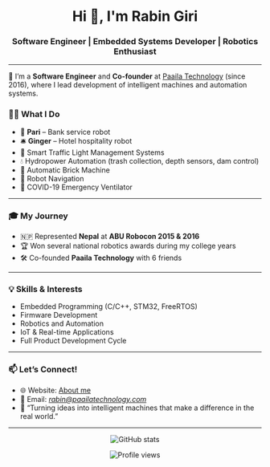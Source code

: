 <h1 align="center">Hi 👋, I'm Rabin Giri</h1>
<h3 align="center">Software Engineer | Embedded Systems Developer | Robotics Enthusiast</h3>

---

🔧 I’m a **Software Engineer** and **Co-founder** at [Paaila Technology](https://www.paailatechnology.com/) (since 2016), where I lead development of intelligent machines and automation systems.

### 👨‍💻 What I Do

- 🤖 **Pari** – Bank service robot  
- 🛎️ **Ginger** – Hotel hospitality robot  
- 🚦 Smart Traffic Light Management Systems  
- 💧 Hydropower Automation (trash collection, depth sensors, dam control)  
- 🧱 Automatic Brick Machine  
- 🧭 Robot Navigation  
- 🏥 COVID-19 Emergency Ventilator  

---

### 🎓 My Journey

- 🇳🇵 Represented **Nepal** at **ABU Robocon 2015 & 2016**
- 🏆 Won several national robotics awards during my college years
- 🛠️ Co-founded **Paaila Technology** with 6 friends

---

### 💡 Skills & Interests

- Embedded Programming (C/C++, STM32, FreeRTOS)
- Firmware Development
- Robotics and Automation
- IoT & Real-time Applications
- Full Product Development Cycle

---

### 📫 Let’s Connect!

- 🌐 Website: [About me](https://rabin-giri.github.io/)
- 📧 Email: *rabin@paailatechnology.com*
- 💬 “Turning ideas into intelligent machines that make a difference in the real world.”

---

<p align="center">
  <img src="https://github-readme-stats.vercel.app/api?username=rabingiri&show_icons=true&theme=github_dark&hide=contribs&count_private=true" alt="GitHub stats" />
</p>

<p align="center">
  <img src="https://komarev.com/ghpvc/?username=rabingiri&label=Profile%20views&color=0e75b6&style=flat" alt="Profile views" />
</p>

<!--
**rabin-giri/rabin-giri** is a ✨ _special_ ✨ repository because its `README.md` (this file) appears on your GitHub profile.

Here are some ideas to get you started:

- 🔭 I’m currently working on ...
- 🌱 I’m currently learning ...
- 👯 I’m looking to collaborate on ...
- 🤔 I’m looking for help with ...
- 💬 Ask me about ...
- 📫 How to reach me: ...
- 😄 Pronouns: ...
- ⚡ Fun fact: ...
-->
